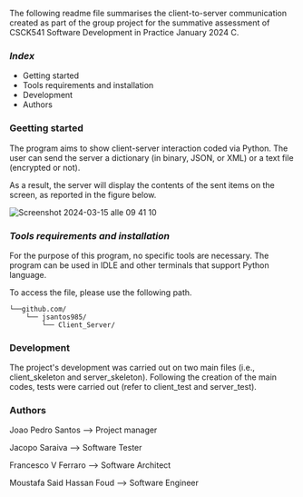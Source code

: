 The following readme file summarises the client-to-server communication created as part of the group project for the summative assessment of CSCK541 Software Development in Practice January 2024 C.

### ***Index***


* Getting started
* Tools requirements and installation
* Development
* Authors


###  **Geetting started**

The program aims to show client-server interaction coded via Python. The user can send the server a dictionary (in binary, JSON, or XML) or a text file (encrypted or not).

As a result, the server will display the contents of the sent items on the screen, as reported in the figure below.

![Screenshot 2024-03-15 alle 09 41 10](https://github.com/jsantos984/Client_Sever/assets/158838122/b14e51cd-9163-466c-a5e1-0d92f95ce71d)


###  ***Tools requirements and installation***
 
For the purpose of this program, no specific tools are necessary. The program can be used in IDLE and other terminals that support Python language.

To access the file, please use the following path.

	└──github.com/
		└── jsantos985/
    		└── Client_Server/
   

### **Development**

The project's development was carried out on two main files (i.e., client_skeleton and server_skeleton). Following the creation of the main codes, tests were carried out (refer to client_test and server_test).



### **Authors**

Joao Pedro Santos --> Project manager

Jacopo Saraiva --> Software Tester 		  

Francesco V Ferraro --> Software Architect

Moustafa Said Hassan Foud --> Software Engineer

